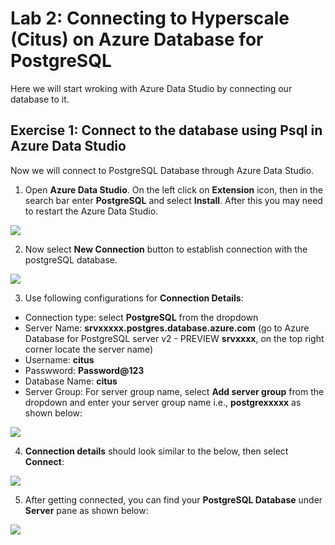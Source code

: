 # Lab 2: Connecting to Hyperscale (Citus) on Azure Database for PostgreSQL

Here we will start wroking with Azure Data Studio by connecting our database to it.

## Exercise 1: Connect to the database using Psql in Azure Data Studio

Now we will connect to PostgreSQL Database through Azure Data Studio.

1. Open **Azure Data Studio**. On the left click on **Extension** icon, then in the search bar enter **PostgreSQL** and select **Install**. After this you may need to restart the Azure Data Studio.

![](images/postext.png)


2. Now select **New Connection** button to establish connection with the postgreSQL database.


![](images/azdatastudio.png)


3.  Use following configurations for **Connection Details**:
* Connection type: select **PostgreSQL** from the dropdown
* Server Name: **srvxxxxx.postgres.database.azure.com** (go to Azure Database for PostgreSQL server v2 - PREVIEW **srvxxxx**, on the       top right corner locate the server name)
* Username: **citus**
* Passwword: **Password@123**
* Database Name: **citus**
* Server Group: For server group name, select **Add server group** from the dropdown and enter your server group name i.e., **postgrexxxxx** as shown below:


![](images/newconnection2.png)


4. **Connection details** should look similar to the below, then select **Connect**:


![](images/newconnection1.png)


5. After getting connected, you can find your **PostgreSQL Database** under **Server** pane as shown below:


![](newconnection3.png)
